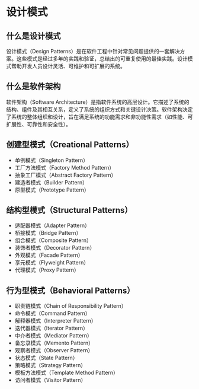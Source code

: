 # 设计模式

## 什么是设计模式

设计模式（Design Patterns）是在软件工程中针对常见问题提供的一套解决方案。这些模式是经过多年的实践和验证，总结出的可重复使用的最佳实践。设计模式帮助开发人员设计灵活、可维护和可扩展的系统。

<DocsAD/>

## 什么是软件架构

软件架构（Software Architecture）是指软件系统的高层设计。它描述了系统的结构、组件及其相互关系，定义了系统的组织方式和关键设计决策。软件架构决定了系统的整体组织和设计，旨在满足系统的功能需求和非功能性需求（如性能、可扩展性、可靠性和安全性）。

## 创建型模式（Creational Patterns）
- 单例模式（Singleton Pattern）
- 工厂方法模式（Factory Method Pattern）
- 抽象工厂模式（Abstract Factory Pattern）
- 建造者模式（Builder Pattern）
- 原型模式（Prototype Pattern）

## 结构型模式（Structural Patterns）
- 适配器模式（Adapter Pattern）
- 桥接模式（Bridge Pattern）
- 组合模式（Composite Pattern）
- 装饰者模式（Decorator Pattern）
- 外观模式（Facade Pattern）
- 享元模式（Flyweight Pattern）
- 代理模式（Proxy Pattern）

## 行为型模式（Behavioral Patterns）
- 职责链模式（Chain of Responsibility Pattern）
- 命令模式（Command Pattern）
- 解释器模式（Interpreter Pattern）
- 迭代器模式（Iterator Pattern）
- 中介者模式（Mediator Pattern）
- 备忘录模式（Memento Pattern）
- 观察者模式（Observer Pattern）
- 状态模式（State Pattern）
- 策略模式（Strategy Pattern）
- 模板方法模式（Template Method Pattern）
- 访问者模式（Visitor Pattern）